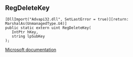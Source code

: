 ## RegDeleteKey

```
[DllImport("Advapi32.dll", SetLastError = true)][return: MarshalAs(UnmanagedType.U4)]
public static extern uint RegDeleteKey(
   IntPtr hKey,
   string lpSubKey
);
```

[Microsoft documentation](https://docs.microsoft.com/en-us/windows/win32/api/winreg/nf-winreg-regdeletekeya)
